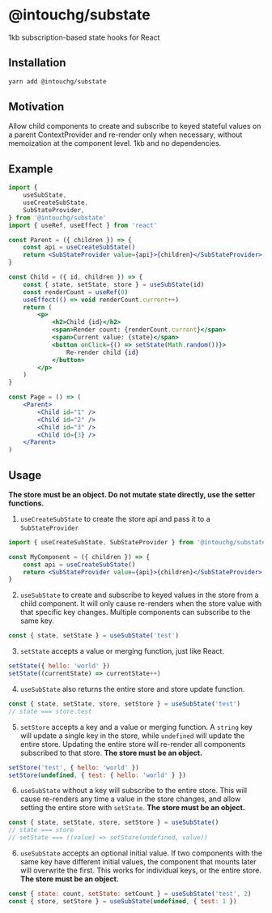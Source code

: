 # @intouchg/substate

1kb subscription-based state hooks for React

## Installation

```bash
yarn add @intouchg/substate
```

## Motivation

Allow child components to create and subscribe to keyed stateful values on a parent ContextProvider and re-render only when necessary, without
memoization at the component level. 1kb and no dependencies.

## Example

```jsx
import {
	useSubState,
	useCreateSubState,
	SubStateProvider,
} from '@intouchg/substate'
import { useRef, useEffect } from 'react'

const Parent = ({ children }) => {
	const api = useCreateSubState()
	return <SubStateProvider value={api}>{children}</SubStateProvider>
}

const Child = ({ id, children }) => {
	const { state, setState, store } = useSubState(id)
	const renderCount = useRef(0)
	useEffect(() => void renderCount.current++)
	return (
		<p>
			<h2>Child {id}</h2>
			<span>Render count: {renderCount.current}</span>
			<span>Current value: {state}</span>
			<button onClick={() => setState(Math.random())}>
				Re-render child {id}
			</button>
		</p>
	)
}

const Page = () => (
	<Parent>
		<Child id="1" />
		<Child id="2" />
		<Child id="3" />
		<Child id={3} />
	</Parent>
)
```

## Usage

**The store must be an object. Do not mutate state directly, use the setter functions.**

1. `useCreateSubState` to create the store api and pass it to a `SubStateProvider`

```jsx
import { useCreateSubState, SubStateProvider } from '@intouchg/substate'

const MyComponent = ({ children }) => {
	const api = useCreateSubState()
	return <SubStateProvider value={api}>{children}</SubStateProvider>
}
```

2. `useSubState` to create and subscribe to keyed values in the store from a child component. It will only cause re-renders when the store value with that specific key changes. Multiple components can subscribe to the same key.

```jsx
const { state, setState } = useSubState('test')
```

3. `setState` accepts a value or merging function, just like React.

```jsx
setState({ hello: 'world' })
setState((currentState) => currentState++)
```

4. `useSubState` also returns the entire store and store update function.

```jsx
const { state, setState, store, setStore } = useSubState('test')
// state === store.test
```

5. `setStore` accepts a key and a value or merging function. A `string` key will update a single key in the store, while `undefined` will update the entire store. Updating the entire store will re-render all components subscribed to that store. **The store must be an object.**

```jsx
setStore('test', { hello: 'world' })
setStore(undefined, { test: { hello: 'world' } })
```

6. `useSubState` without a key will subscribe to the entire store. This will cause re-renders any time a value in the store changes, and allow setting the entire store with `setState`. **The store must be an object.**

```jsx
const { state, setState, store, setStore } = useSubState()
// state === store
// setState === ((value) => setStore(undefined, value))
```

6. `useSubState` accepts an optional initial value. If two components with the same key have different initial values, the component that mounts later will overwrite the first. This works for individual keys, or the entire store. **The store must be an object.**

```jsx
const { state: count, setState: setCount } = useSubState('test', 2)
const { store, setStore } = useSubState(undefined, { test: 1 })
```
